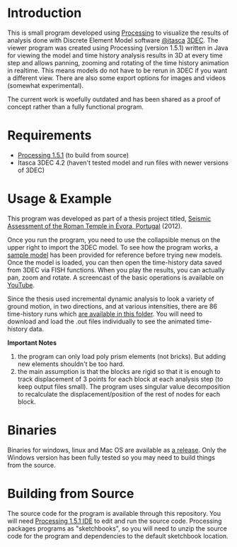 # Introduction
This is small program developed using [Processing](https://processing.org/) to visualize the results of analysis done with Discrete Element Model software [@itasca](https://github.com/itasca) [3DEC](https://www.itascacg.com/software/3DEC). The viewer program was created using Processing (version 1.5.1) written in Java for viewing the model and time history analysis results in 3D at every time step and allows panning, zooming and rotating of the time history animation in realtime. This means models do not have to be rerun in 3DEC if you want a different view. There are also some export options for images and videos (somewhat experimental). 

The current work is woefully outdated and has been shared as a proof of concept rather than a fully functional program.

# Requirements
- [Processing 1.5.1](https://github.com/processing/processing/releases/download/processing-1.5.1/processing-1.5.1-windows.zip) (to build from source)
- Itasca 3DEC 4.2 (haven't tested model and run files with newer versions of 3DEC)

# Usage & Example
This program was developed as part of a thesis project titled, [Seismic Assessment of the Roman Temple in Évora, Portugal](https://msc-sahc.org/wp-content/uploads/2020/07/2012_ANayeri.pdf) (2012). 

Once you run the program, you need to use the collapsible menus on the upper right to import the 3DEC model. To see how the program works, a [sample model](https://raw.githubusercontent.com/anayeri/Visual3DEC/main/example/model/m03_geometry.dat) has been provided for reference before trying new models. Once the model is loaded, you can then open the time-history data saved from 3DEC via FISH functions. When you play the results, you can actually pan, zoom and rotate. A screencast of the basic operations is available on [YouTube](https://youtu.be/L4JJ2jVPOj8).

Since the thesis used incremental dynamic analysis to look a variety of ground motion, in two directions, and at various intensities, there are 86 time-history runs which [are available in this folder](https://github.com/anayeri/Visual3DEC/tree/main/example/data). You will need to download and load the .out files individually to see the animated time-history data.

**Important Notes**
1. the program can only load poly prism elements (not bricks). But adding new elements shouldn't be too hard.
2. the main assumption is that the blocks are rigid so that it is enough to track displacement of 3 points for each block at each analysis step (to keep output files small). The program uses singular value decomposition to recalculate the displacement/position of the rest of nodes for each block. 

# Binaries
Binaries for windows, linux and Mac OS are available as [a release](https://github.com/anayeri/Visual3DEC/releases). Only the Windows version has been fully tested so you may need to build things from the source.

# Building from Source
The source code for the program is available through this repository. You will need [Processing 1.5.1 IDE](https://github.com/processing/processing/releases/download/processing-1.5.1/processing-1.5.1-windows.zip) to edit and run the source code. Processing packages programs as "sketchbooks", so you will need to unzip the source code for the program and dependencies to the default sketchbook location.
